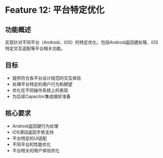 # Feature 12: 平台特定优化

## 功能概述
实现针对不同平台（Android、iOS）的特定优化，包括Android返回键处理、iOS特定交互适配等平台相关功能。

## 目标
- 提供符合各平台设计规范的交互体验
- 处理平台特定的用户行为和期望
- 优化在不同操作系统上的表现
- 为后续Capacitor集成做好准备

## 核心要求
- Android返回键行为处理
- iOS滑动返回手势支持
- 平台特定的UI适配
- 不同平台的性能优化
- 平台相关的用户体验优化
